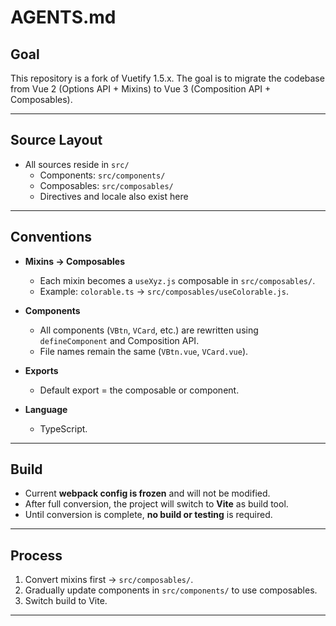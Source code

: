 # AGENTS.md

## Goal
This repository is a fork of Vuetify 1.5.x.
The goal is to migrate the codebase from Vue 2 (Options API + Mixins) to Vue 3 (Composition API + Composables).

---

## Source Layout
- All sources reside in `src/`
  - Components: `src/components/`
  - Composables: `src/composables/`
  - Directives and locale also exist here

---

## Conventions
- **Mixins → Composables**
  - Each mixin becomes a `useXyz.js` composable in `src/composables/`.
  - Example: `colorable.ts` → `src/composables/useColorable.js`.

- **Components**
  - All components (`VBtn`, `VCard`, etc.) are rewritten using `defineComponent` and Composition API.
  - File names remain the same (`VBtn.vue`, `VCard.vue`).

- **Exports**
  - Default export = the composable or component.

- **Language**
  - TypeScript.

---

## Build
- Current **webpack config is frozen** and will not be modified.
- After full conversion, the project will switch to **Vite** as build tool.
- Until conversion is complete, **no build or testing** is required.

---

## Process
1. Convert mixins first → `src/composables/`.
2. Gradually update components in `src/components/` to use composables.
3. Switch build to Vite.

---

